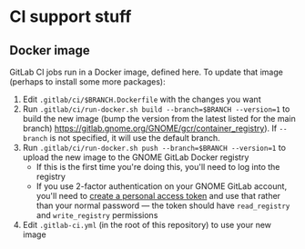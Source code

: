 # CI support stuff

## Docker image

GitLab CI jobs run in a Docker image, defined here. To update that image
(perhaps to install some more packages):

1. Edit `.gitlab/ci/$BRANCH.Dockerfile` with the changes you want
1. Run `.gitlab/ci/run-docker.sh build --branch=$BRANCH --version=1` to build
   the new image (bump the version from the latest listed for the main branch)
   https://gitlab.gnome.org/GNOME/gcr/container_registry). If `--branch`
   is not specified, it will use the default branch.
1. Run `.gitlab/ci/run-docker.sh push --branch=$BRANCH --version=1` to upload
   the new image to the GNOME GitLab Docker registry
    * If this is the first time you're doing this, you'll need to log into the
      registry
    * If you use 2-factor authentication on your GNOME GitLab account, you'll
      need to [create a personal access token][pat] and use that rather than
      your normal password — the token should have `read_registry` and
      `write_registry` permissions
1. Edit `.gitlab-ci.yml` (in the root of this repository) to use your new
   image

[pat]: https://gitlab.gnome.org/-/profile/personal_access_tokens
[cs]: https://scan.coverity.com/
